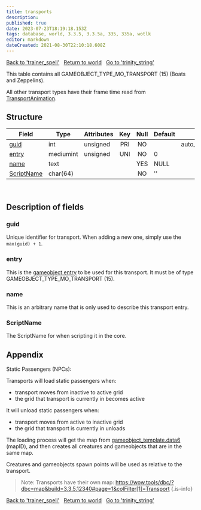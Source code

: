 ```yaml
---
title: transports
description:
published: true
date: 2023-07-23T18:19:18.153Z
tags: database, world, 3.3.5, 3.3.5a, 335, 335a, wotlk
editor: markdown
dateCreated: 2021-08-30T22:10:18.608Z
---
```


<a href="https://trinitycore.info/en/database/335/world/trainer_spell" class="mt-5 v-btn v-btn--depressed v-btn--flat v-btn--outlined theme--light v-size--default darkblue--text text--lighten-3"><span class="v-btn__content"><i aria-hidden="true" class="v-icon notranslate v-icon--left mdi mdi-arrow-left theme--light"></i><span>Back to 'trainer_spell'</span></span></a>&nbsp;&nbsp;&nbsp;<a href="https://trinitycore.info/en/database/335/world/home" class="mt-5 v-btn v-btn--depressed v-btn--flat v-btn--outlined theme--light v-size--default darkblue--text text--lighten-3"><span class="v-btn__content"><i aria-hidden="true" class="v-icon notranslate v-icon--left mdi mdi-home-outline theme--light"></i><span>Return to world</span></span></a>&nbsp;&nbsp;&nbsp;<a href="https://trinitycore.info/en/database/335/world/trinity_string" class="mt-5 v-btn v-btn--depressed v-btn--flat v-btn--outlined theme--light v-size--default darkblue--text text--lighten-3"><span class="v-btn__content"><span>Go to 'trinity_string'</span><i aria-hidden="true" class="v-icon notranslate v-icon--right mdi mdi-arrow-right theme--light"></i></span></a>

This table contains all GAMEOBJECT_TYPE_MO_TRANSPORT (15) (Boats and Zeppelins).

All other transport types have their frame time read from [TransportAnimation](/files/DBC/335/transportanimation).

## Structure

| Field | Type | Attributes | Key | Null | Default | Extra | Comment |
| --- | --- | --- | :---: | :---: | --- | --- | --- |
| [guid](#guid) | int | unsigned | PRI | NO |  | auto_increment |  |
| [entry](#entry) | mediumint | unsigned | UNI | NO | 0 |  |  |
| [name](#name) | text |  |  | YES | NULL |  |  |
| [ScriptName](#scriptname) | char(64) |  |  | NO | '' |  |  |
&nbsp;
## Description of fields

### guid
Unique identifier for transport. When adding a new one, simply use the `max(guid) + 1`.
&nbsp;

### entry
This is the [gameobject entry](../world/gameobject_template#entry) to be used for this transport. It must be of type GAMEOBJECT_TYPE_MO_TRANSPORT (15).
&nbsp;

### name
This is an arbitrary name that is only used to describe this transport entry.
&nbsp;

### ScriptName
The ScriptName for when scripting it in the core.
&nbsp;

## Appendix
Static Passengers (NPCs):

Transports will load static passengers when:
* transport moves from inactive to active grid
* the grid that transport is currently in becomes active
&nbsp;

It will unload static passengers when:
* transport moves from active to inactive grid
* the grid that transport is currently in unloads
&nbsp;

The loading process will get the map from [gameobject_template.data6](../world/gameobject_template#type) (mapID), and then creates all creatures and gameobjects that are in the same map.

Creatures and gameobjects spawn points will be used as relative to the transport.

> Note: Transports have their own map: https://wow.tools/dbc/?dbc=map&build=3.3.5.12340#page=1&colFilter[1]=Transport
{.is-info}

<a href="https://trinitycore.info/en/database/335/world/trainer_spell" class="mt-5 v-btn v-btn--depressed v-btn--flat v-btn--outlined theme--light v-size--default darkblue--text text--lighten-3"><span class="v-btn__content"><i aria-hidden="true" class="v-icon notranslate v-icon--left mdi mdi-arrow-left theme--light"></i><span>Back to 'trainer_spell'</span></span></a>&nbsp;&nbsp;&nbsp;<a href="https://trinitycore.info/en/database/335/world/home" class="mt-5 v-btn v-btn--depressed v-btn--flat v-btn--outlined theme--light v-size--default darkblue--text text--lighten-3"><span class="v-btn__content"><i aria-hidden="true" class="v-icon notranslate v-icon--left mdi mdi-home-outline theme--light"></i><span>Return to world</span></span></a>&nbsp;&nbsp;&nbsp;<a href="https://trinitycore.info/en/database/335/world/trinity_string" class="mt-5 v-btn v-btn--depressed v-btn--flat v-btn--outlined theme--light v-size--default darkblue--text text--lighten-3"><span class="v-btn__content"><span>Go to 'trinity_string'</span><i aria-hidden="true" class="v-icon notranslate v-icon--right mdi mdi-arrow-right theme--light"></i></span></a>
